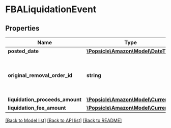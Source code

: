 # FBALiquidationEvent

## Properties
Name | Type | Description | Notes
------------ | ------------- | ------------- | -------------
**posted_date** | [**\Popsicle\Amazon\Model\\DateTime**](\DateTime.md) |  | [optional] 
**original_removal_order_id** | **string** | The identifier for the original removal order. | [optional] 
**liquidation_proceeds_amount** | [**\Popsicle\Amazon\Model\Currency**](Currency.md) |  | [optional] 
**liquidation_fee_amount** | [**\Popsicle\Amazon\Model\Currency**](Currency.md) |  | [optional] 

[[Back to Model list]](../../README.md#documentation-for-models) [[Back to API list]](../../README.md#documentation-for-api-endpoints) [[Back to README]](../../README.md)

